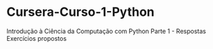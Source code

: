 # Cursera-Curso-1-Python
Introdução à Ciência da Computação com Python Parte 1 - Respostas Exercícios propostos
